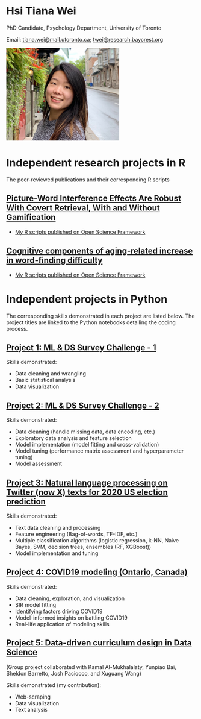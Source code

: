 # Hsi Tiana Wei

PhD Candidate, Psychology Department, University of Toronto

Email: tiana.wei@mail.utoronto.ca; twei@research.baycrest.org

<img src="https://raw.githubusercontent.com/tiawei/Hsi_Tiana_Wei/main/images/TWei.jpg" width="300">


# Independent research projects in R

The peer-reviewed publications and their corresponding R scripts

## [Picture-Word Interference Effects Are Robust With Covert Retrieval, With and Without Gamification](https://www.frontiersin.org/journals/psychology/articles/10.3389/fpsyg.2021.825020/full)

- [My R scripts published on Open Science Framework](https://osf.io/k6ndp/)

## [Cognitive components of aging-related increase in word-finding difficulty](https://www.tandfonline.com/doi/full/10.1080/13825585.2024.2315774)

- [My R scripts published on Open Science Framework](https://osf.io/yc7jm/?view_only=40bbaf6d13314b0dbee81ce41b0aa757)



# Independent projects in Python

The corresponding skills demonstrated in each project are listed below. The project titles are linked to the Python notebooks detailing the coding process.

## [Project 1: ML & DS Survey Challenge - 1](https://github.com/tiawei/tiawei.github.io/blob/main/Project_1/wei_Kaggle%20ML%26DS%20Survey%20Challenge_1.ipynb)

Skills demonstrated:
- Data cleaning and wrangling
- Basic statistical analysis
- Data visualization

## [Project 2: ML & DS Survey Challenge - 2](https://github.com/tiawei/tiawei.github.io/blob/main/Project_2/wei_Kaggle%20ML%26DS%20Survey%20Challenge_2.ipynb)

Skills demonstrated:
- Data cleaning (handle missing data, data encoding, etc.)
- Exploratory data analysis and feature selection
- Model implementation (model fitting and cross-validation)
- Model tuning (performance matrix assessment and hyperparameter tuning)
- Model assessment

## [Project 3: Natural language processing on Twitter (now X) texts for 2020 US election prediction](https://github.com/tiawei/tiawei.github.io/blob/main/Project_3/wei_NLP_for_2020_US_election_prediction.ipynb)

Skills demonstrated:
- Text data cleaning and processing
- Feature engineering (Bag-of-words, TF-IDF, etc.)
- Multiple classification algorithms (logistic regression, k-NN, Naive
Bayes, SVM, decision trees, ensembles (RF, XGBoost))
- Model implementation and tuning

## [Project 4: COVID19 modeling (Ontario, Canada)](https://github.com/tiawei/tiawei.github.io/blob/main/Project_4/wei_COVID19_modeling.ipynb)

Skills demonstrated:
- Data cleaning, exploration, and visualization
- SIR model fitting
- Identifying factors driving COVID19
- Model-informed insights on battling COVID19 
- Real-life application of modeling skills

## [Project 5: Data-driven curriculum design in Data Science](https://github.com/tiawei/tiawei.github.io/blob/main/Project_5/Final_notebook%20Group%203%20project.ipynb)
(Group project collaborated with Kamal Al-Mukhalalaty, Yunpiao Bai, Sheldon Barretto, Josh Paciocco, and Xuguang Wang)

Skills demonstrated (my contribution):
- Web-scraping
- Data visualization
- Text analysis

